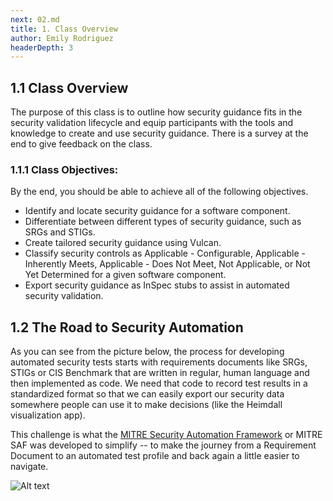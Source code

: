 ```yaml
---
next: 02.md
title: 1. Class Overview
author: Emily Rodriguez
headerDepth: 3
---
```


## 1.1 Class Overview
The purpose of this class is to outline how security guidance fits in the security validation lifecycle and equip participants with the tools and knowledge to create and use security guidance. There is a survey at the end to give feedback on the class.

### 1.1.1 Class Objectives:
By the end, you should be able to achieve all of the following objectives. 
-	Identify and locate security guidance for a software component.
-	Differentiate between different types of security guidance, such as SRGs and STIGs.
-	Create tailored security guidance using Vulcan.
-	Classify security controls as Applicable - Configurable, Applicable - Inherently Meets, Applicable - Does Not Meet, Not Applicable, or Not Yet Determined for a given software component.
-   Export security guidance as InSpec stubs to assist in automated security validation.

## 1.2 The Road to Security Automation

As you can see from the picture below, the process for developing automated security tests starts with requirements documents like SRGs, STIGs or CIS Benchmark that are written in regular, human language and then implemented as code. We need that code to record test results in a standardized format so that we can easily export our security data somewhere people can use it to make decisions (like the Heimdall visualization app).

This challenge is what the [MITRE Security Automation Framework](https://saf.mitre.org) or MITRE SAF was developed to simplify -- to make the journey from a Requirement Document to an automated test profile and back again a little easier to navigate.



![Alt text](../../assets/img/saf-lifecycle.png)
